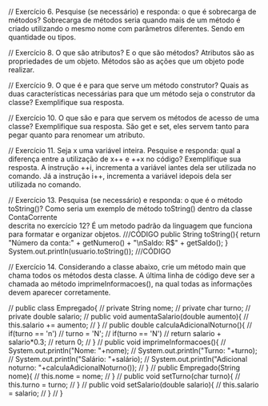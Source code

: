 // Exercício 6. Pesquise (se necessário) e responda: o que é sobrecarga de métodos? 
  Sobrecarga de métodos seria quando mais de um método é criado utilizando o 
mesmo nome com parâmetros diferentes. Sendo em quantidade ou tipos. 


// Exercício 8. O que são atributos? E o que são métodos?
  Atributos são as propriedades de um objeto. Métodos são as ações que um objeto 
pode realizar.


// Exercício 9. O  que  é  e  para  que  serve um  método construtor? Quais  as  
duas características necessárias para que um método seja o construtor da classe? 
Exemplifique sua resposta.
  


// Exercício 10. O que são e para que servem os métodos de acesso de uma classe? Exemplifique sua resposta.
  São get e set, eles servem tanto para pegar quanto para renomear um atributo.


// Exercício 11.  Seja x  uma variável inteira. Pesquise e responda: qual a diferença entre a utilização de x++  e ++x  no código? Exemplifique sua resposta.
  A instrução ++i, incrementa a variável iantes dela ser utilizada no comando. Já a instrução i++, incrementa a variável idepois dela ser utilizada no comando.


// Exercício 13. Pesquisa (se necessário) e responda: o que é o método toString()?
 Como seria um exemplo de método toString()  dentro da classe ContaCorrente  
 descrita no exercício 12?
    É um metodo padrão da linguagem que funciona para formatar e organizar objetos. 
    ///CÓDIGO
    public String toString(){
      return "Número da conta:" + getNumero() + "\nSaldo: R$" + 
      getSaldo();
    }
    System.out.println(usuario.toString());
    ///CÓDIGO

// Exercício 14. Considerando a classe abaixo, crie um método  main  que chama todos os métodos desta classe. A última linha de código deve ser a chamada ao método imprimeInformacoes(), na qual todas as informações devem aparecer corretamente.

// public class Empregado{
//    private String nome;
//    private char turno;
//    private double salario;
//    public void aumentaSalario(double aumento){
//       this.salario += aumento;
//    }
//    public double calculaAdicionalNoturno(){
//       if(turno == 'n')
//          turno = 'N';
//       if(turno == 'N')
//          return salario + salario*0.3;
//       return 0;
//    }
//    public void imprimeInformacoes(){
//       System.out.println("Nome: "+nome);
//       System.out.println("Turno: "+turno);
//       System.out.println("Salário: "+salário);
//       System.out.println("Adicional noturno: "+calculaAdicionalNoturno());
//    }
//    public Empregado(String nome){
//       this.nome = nome;
//    }
//    public void setTurno(char turno){
//       this.turno = turno;
//    }
//    public void setSalario(double salario){
//       this.salario = salario;
//    }
// }
